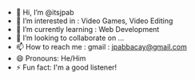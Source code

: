 - 👋 Hi, I’m @itsjpab
- 👀 I’m interested in : Video Games, Video Editing
- 🌱 I’m currently learning : Web Development
- 💞️ I’m looking to collaborate on ...
- 📫 How to reach me : gmail : jpabbacay@gmail.com
- 😄 Pronouns: He/Him
- ⚡ Fun fact: I'm a good listener!

<!---
itsjpab/itsjpab is a ✨ special ✨ repository because its `README.md` (this file) appears on your GitHub profile.
You can click the Preview link to take a look at your changes.
--->
